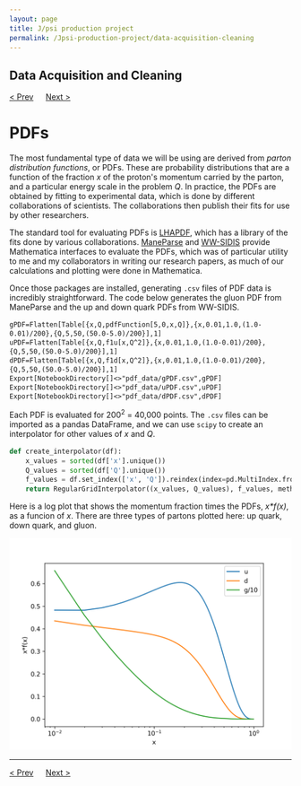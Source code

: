 ```yaml
---
layout: page
title: J/psi production project
permalink: /Jpsi-production-project/data-acquisition-cleaning
---
```


## Data Acquisition and Cleaning

[< Prev](proj-2.markdown) &emsp; [Next >](proj-4.markdown)

# PDFs

The most fundamental type of data we will be using are derived from *parton distribution functions*, or PDFs.  These are probability distributions that are a function of the fraction *x* of the proton's momentum carried by the parton, and a particular energy scale in the problem *Q*.  In practice, the PDFs are obtained by fitting to experimental data, which is done by different collaborations of scientists.  The collaborations then publish their fits for use by other researchers.  

The standard tool for evaluating PDFs is [LHAPDF](https://lhapdf.hepforge.org/), which has a library of the fits done by various collaborations.  [ManeParse](https://ncteq.hepforge.org/mma/index.html) and [WW-SIDIS](https://github.com/prokudin/WW-SIDIS) provide Mathematica interfaces to evaluate the PDFs, which was of particular utility to me and my collaborators in writing our research papers, as much of our calculations and plotting were done in Mathematica.

Once those packages are installed, generating `.csv` files of PDF data is incredibly straightforward.  The code below generates the gluon PDF from ManeParse and the up and down quark PDFs from WW-SIDIS.

```
gPDF=Flatten[Table[{x,Q,pdfFunction[5,0,x,Q]},{x,0.01,1.0,(1.0-0.01)/200},{Q,5,50,(50.0-5.0)/200}],1]
uPDF=Flatten[Table[{x,Q,f1u[x,Q^2]},{x,0.01,1.0,(1.0-0.01)/200},{Q,5,50,(50.0-5.0)/200}],1]
dPDF=Flatten[Table[{x,Q,f1d[x,Q^2]},{x,0.01,1.0,(1.0-0.01)/200},{Q,5,50,(50.0-5.0)/200}],1]
Export[NotebookDirectory[]<>"pdf_data/gPDF.csv",gPDF]
Export[NotebookDirectory[]<>"pdf_data/uPDF.csv",uPDF]
Export[NotebookDirectory[]<>"pdf_data/dPDF.csv",dPDF]
```

Each PDF is evaluated for 200<sup>2</sup> = 40,000 points.  The `.csv` files can be imported as a pandas DataFrame, and we can use `scipy` to create an interpolator for other values of *x* and *Q*.

```python
def create_interpolator(df):
    x_values = sorted(df['x'].unique())
    Q_values = sorted(df['Q'].unique())
    f_values = df.set_index(['x', 'Q']).reindex(index=pd.MultiIndex.from_product([x_values, Q_values])).unstack().values
    return RegularGridInterpolator((x_values, Q_values), f_values, method='linear')
```

Here is a log plot that shows the momentum fraction times the PDFs, _x*f(x)_, as a funcion of _x_.  There are three types of partons plotted here: up quark, down quark, and gluon.

![PDFs Plot](https://raw.githubusercontent.com/reedhodges/portfolio_Jpsi/main/figures/pdfs-fig.png)

---

[< Prev](proj-2.markdown)  &emsp; [Next >](proj-4.markdown)
